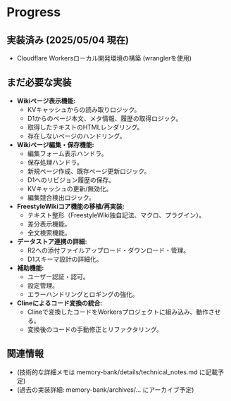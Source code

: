 # **Progress**

## **実装済み (2025/05/04 現在)**
* Cloudflare Workersローカル開発環境の構築 (wranglerを使用)

## **まだ必要な実装**

* **Wikiページ表示機能:**
  * KVキャッシュからの読み取りロジック。  
  * D1からのページ本文、メタ情報、履歴の取得ロジック。  
  * 取得したテキストのHTMLレンダリング。  
  * 存在しないページのハンドリング。  
* **Wikiページ編集・保存機能:**  
  * 編集フォーム表示ハンドラ。  
  * 保存処理ハンドラ。  
  * 新規ページ作成、既存ページ更新ロジック。  
  * D1へのリビジョン履歴の保存。  
  * KVキャッシュの更新/無効化。  
  * 編集競合検出ロジック。  
* **FreestyleWikiコア機能の移植/再実装:**  
  * テキスト整形（FreestyleWiki独自記法、マクロ、プラグイン）。  
  * 差分表示機能。  
  * 全文検索機能。  
* **データストア連携の詳細:**  
  * R2への添付ファイルアップロード・ダウンロード・管理。  
  * D1スキーマ設計の詳細化。  
* **補助機能:**  
  * ユーザー認証・認可。  
  * 設定管理。  
  * エラーハンドリングとロギングの強化。  
* **Clineによるコード変換の統合:**  
  * Clineで変換したコードをWorkersプロジェクトに組み込み、動作させる。  
  * 変換後のコードの手動修正とリファクタリング。

## **関連情報**

* (技術的な詳細メモは memory-bank/details/technical\_notes.md に記載予定)  
* (過去の実装詳細: memory-bank/archives/... にアーカイブ予定)
